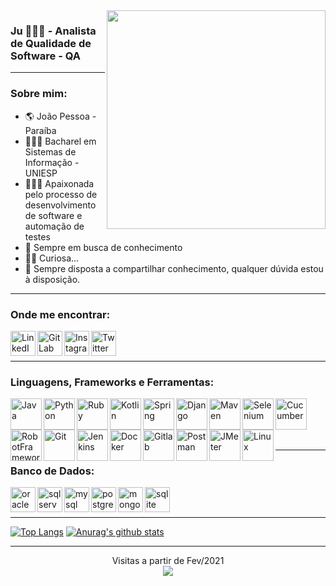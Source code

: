 <img align="right" width="350" src="https://miro.medium.com/max/540/1*ng1IK0_zOVux2Wg6BL68Zg.png"/>

### Ju 👩🏾‍💻 - Analista de Qualidade de Software - QA

<hr></hr>

### Sobre mim:
- :earth_americas: João Pessoa - Paraíba
- 👩🏾‍🎓 Bacharel em Sistemas de Informação - UNIESP
- 👩🏾‍💻 Apaixonada pelo processo de desenvolvimento de software e automação de testes
- 🌱 Sempre em busca de conhecimento
- 🕵️‍♀️ Curiosa...
- 🤝 Sempre disposta a compartilhar conhecimento, qualquer dúvida estou à disposição.

<hr></hr>

### Onde me encontrar:
[<img align="left" alt="LinkedIn" width="40px" src="https://cdn.jsdelivr.net/npm/simple-icons@v3/icons/linkedin.svg"/>][linkedin]
[<img align="left" alt="GitLab" width="40px" src="https://cdn.jsdelivr.net/npm/simple-icons@v3/icons/gitlab.svg"/>][gitlab]
[<img align="left" alt="Instagram" width="40px" src="https://cdn.jsdelivr.net/npm/simple-icons@v3/icons/instagram.svg"/>][instagram]
[<img align="left" alt="Twitter" width="40px" src="https://cdn.jsdelivr.net/npm/simple-icons@v3/icons/twitter.svg"/>][twitter]
<br/><br/>
<hr></hr>

### Linguagens, Frameworks e Ferramentas:
[<img align="left" alt="Java" width="50px" src="https://cdn.jsdelivr.net/npm/simple-icons@4.19.0/icons/java.svg"/>][java]
[<img align="left" alt="Python" width="50px" src="https://cdn.jsdelivr.net/npm/simple-icons@4.19.0/icons/python.svg"/>][python]
[<img align="left" alt="Ruby" width="50px" src="https://cdn.jsdelivr.net/npm/simple-icons@4.19.0/icons/ruby.svg"/>][ruby]
[<img align="left" alt="Kotlin" width="50px" src="https://cdn.jsdelivr.net/npm/simple-icons@4.19.0/icons/kotlin.svg"/>][kotlin]

[<img align="left" alt="Spring" width="50px" src="https://cdn.jsdelivr.net/npm/simple-icons@4.19.0/icons/spring.svg"/>][spring]
[<img align="left" alt="Django" width="50px" src="https://cdn.jsdelivr.net/npm/simple-icons@4.19.0/icons/django.svg"/>][django]
[<img align="left" alt="Maven" width="50px" src="https://cdn.jsdelivr.net/npm/simple-icons@4.19.0/icons/apachemaven.svg"/>][maven]
[<img align="left" alt="Selenium" width="50px" src="https://cdn.jsdelivr.net/npm/simple-icons@4.19.0/icons/selenium.svg"/>][selenium]
[<img align="left" alt="Cucumber" width="50px" src="https://cdn.jsdelivr.net/npm/simple-icons@4.19.0/icons/cucumber.svg"/>][cucumber]
[<img align="left" alt="RobotFramework" width="50px" src="https://cdn.jsdelivr.net/npm/simple-icons@4.19.0/icons/robotframework.svg"/>][robotframework]

[<img align="left" alt="Git" width="50px" src="https://cdn.jsdelivr.net/npm/simple-icons@4.19.0/icons/git.svg"/>][git]
[<img align="left" alt="Jenkins" width="50px" src="https://cdn.jsdelivr.net/npm/simple-icons@4.19.0/icons/jenkins.svg"/>][jenkins]
[<img align="left" alt="Docker" width="50px" src="https://cdn.jsdelivr.net/npm/simple-icons@4.19.0/icons/docker.svg"/>][docker]
[<img align="left" alt="Gitlab" width="50px" src="https://cdn.jsdelivr.net/npm/simple-icons@4.19.0/icons/gitlab.svg"/>][gitlab]
[<img align="left" alt="Postman" width="50px" src="https://cdn.jsdelivr.net/npm/simple-icons@4.19.0/icons/postman.svg"/>][postman]
[<img align="left" alt="JMeter" width="50px" src="https://cdn.jsdelivr.net/npm/simple-icons@4.19.0/icons/apachejmeter.svg"/>][jmeter]
[<img align="left" alt="Linux" width="50px" src="https://cdn.jsdelivr.net/npm/simple-icons@4.19.0/icons/linux.svg"/>][linux]

<br/><br/><br/><br/>
<hr></hr>

### Banco de Dados:

[<img align="left" alt="oracle" width="40px" src="https://cdn.jsdelivr.net/npm/simple-icons@4.19.0/icons/oracle.svg"/>][oracle]
[<img align="left" alt="sqlserver" width="40px" src="https://cdn.jsdelivr.net/npm/simple-icons@4.19.0/icons/microsoftsqlserver.svg"/>][sqlserver]
[<img align="left" alt="mysql" width="40px" src="https://cdn.jsdelivr.net/npm/simple-icons@4.19.0/icons/mysql.svg"/>][mysql]
[<img align="left" alt="postgresql" width="40px" src="https://cdn.jsdelivr.net/npm/simple-icons@4.19.0/icons/postgresql.svg"/>][postgresql]
[<img align="left" alt="mongodb" width="40px" src="https://cdn.jsdelivr.net/npm/simple-icons@4.19.0/icons/mongodb.svg"/>][mongodb]
[<img align="left" alt="sqlite" width="40px" src="https://cdn.jsdelivr.net/npm/simple-icons@4.19.0/icons/sqlite.svg"/>][sqlite]
<br/><br/>
<hr></hr>

[![Top Langs](https://github-readme-stats.vercel.app/api/top-langs/?username=jussaragranja&theme=dracula&langs_count=15)](https://github.com/jussaragranja/)
[![Anurag's github stats](https://github-readme-stats.vercel.app/api?username=jussaragranja&show_icons=true&theme=dracula)](https://github.com/jussaragranja/)

<hr></hr>

<p align="center"> Visitas a partir de Fev/2021 <br>
  <img src="https://profile-counter.glitch.me/jussaragranja/count.svg" />
</p>


[linkedin]: https://www.linkedin.com/in/jussaragranja/
[gitlab]: https://gitlab.com/jussaragranja/
[gitlabci]: https://docs.gitlab.com/ee/ci/
[instagram]: https://www.instagram.com/jussaragranja/
[twitter]: https://twitter.com/JuuhGranja
[java]: https://docs.oracle.com/en/java/
[kotlin]: https://kotlinlang.org/docs/home.html
[spring]: https://spring.io/projects/spring-boot
[git]: https://git-scm.com/docs
[linux]: https://www.kernel.org/doc/html/latest/
[selenium]: https://www.selenium.dev/documentation/en/
[restassured]: https://rest-assured.io/
[junit]: https://junit.org/
[postman]: https://www.postman.com/
[testng]: https://testng.org/doc/documentation-main.html
[grid]: https://www.selenium.dev/documentation/en/
[jmeter]: https://jmeter.apache.org/
[cucumber]: https://cucumber.io/
[capybara]: https://rubydoc.info/github/teamcapybara/capybara/master
[python]: https://www.python.org/doc/
[django]: https://docs.djangoproject.com/en/3.1/
[ruby]: https://www.ruby-lang.org/pt/documentation/
[maven]: https://maven.apache.org/guides/index.html
[jenkins]: https://www.jenkins.io/doc/
[docker]: https://docs.docker.com/
[oracle]: https://docs.oracle.com/en/database/oracle/oracle-database/
[mysql]: https://dev.mysql.com/doc/
[postgresql]: https://www.postgresql.org/docs/
[mongodb]: https://www.mongodb.com/
[sqlite]: https://www.sqlite.org/docs.html
[sqlserver]: https://docs.microsoft.com/pt-br/sql/sql-server/?view=sql-server-ver15
[robotframework]: http://robotframework.org/robotframework/latest/RobotFrameworkUserGuide.html
